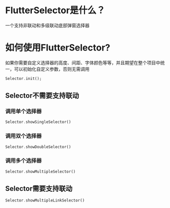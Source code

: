 # FlutterSelector是什么？
一个支持非联动和多级联动底部弹窗选择器


# 如何使用FlutterSelector?

如果你需要自定义选择器的高度、间距、字体颜色等等，并且期望在整个项目中统一，可以初始化自定义参数，否则无需调用
```dart
Selector.init();
```

## Selector不需要支持联动
### 调用单个选择器
```dart
Selector.showSingleSelector()
```

### 调用双个选择器
```dart
Selector.showDoubleSelector()
```

### 调用多个选择器
```dart
Selector.showMultipleSelector()
```

## Selector需要支持联动
```dart
Selector.showMultipleLinkSelector()
```
